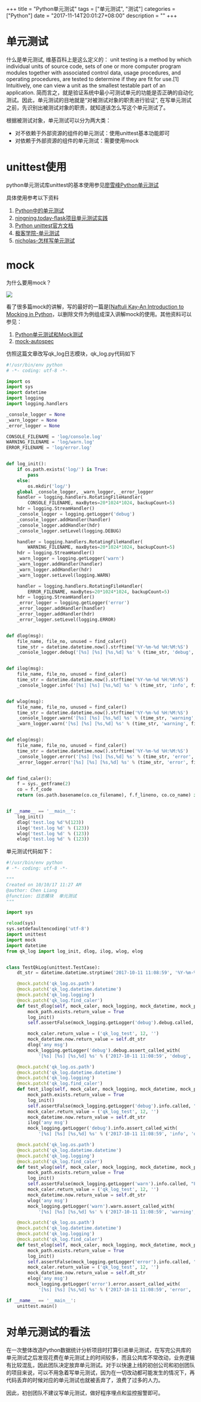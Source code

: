 +++
title = "Python单元测试"
tags = ["单元测试", "测试"]
categories = ["Python"]
date = "2017-11-14T20:01:27+08:00"
description = ""
+++


# 单元测试

什么是单元测试, 维基百科上是这么定义的： unit testing is a method by which individual units of source code, sets of one or more computer program modules together with associated control data, usage procedures, and operating procedures, are tested to determine if they are fit for use.[1] Intuitively, one can view a unit as the smallest testable part of an application. 简而言之，就是验证系统中最小可测试单元的功能是否正确的自动化测试。因此，单元测试的目地就是“对被测试对象的职责进行验证”, 在写单元测试之前，先识别出被测试对象的职责，就知道该怎么写这个单元测试了。

根据被测试对象，单元测试可以分为两大类：

- 对不依赖于外部资源的组件的单元测试：使用unittest基本功能即可
- 对依赖于外部资源的组件的单元测试：需要使用mock

<!--more-->

# unittest使用

python单元测试库unittest的基本使用参见[廖雪峰Python单元测试](https://www.liaoxuefeng.com/wiki/0014316089557264a6b348958f449949df42a6d3a2e542c000/00143191629979802b566644aa84656b50cd484ec4a7838000)

具体使用参考以下资料

1. [Python中的单元测试](https://pm.readthedocs.io/unittest/python.html)
2. [ningning.today-flask项目单元测试实践](http://ningning.today/2016/11/22/python/flask-unittest/)
3. [Python unittest官方文档](https://docs.python.org/2/library/unittest.html)
4. [极客学院-单元测试](https://wiki.jikexueyuan.com/project/explore-python/Testing/README.html)
5. [nicholas-怎样写单元测试](http://nicholas.ren/2012/10/21/my-understanding-on-unit-testing.html)

# mock

为什么要用mock？

![](https://flowsnow.oss-cn-shanghai.aliyuncs.com/history/image/blog/%E5%8D%95%E5%85%83%E6%B5%8B%E8%AF%95mock%E5%A4%A7%E7%89%9B%E5%9B%9E%E5%A4%8D.png)

看了很多篇mock的讲解，写的最好的一篇是[[Naftuli Kay-An Introduction to Mocking in Python](https://www.toptal.com/python/an-introduction-to-mocking-in-python)，以删除文件为例组成深入讲解mock的使用。其他资料可以参见：

1. [Python单元测试和Mock测试](http://andrewliu.in/2015/12/12/Python%E5%8D%95%E5%85%83%E6%B5%8B%E8%AF%95%E5%92%8CMock%E6%B5%8B%E8%AF%95/)
2. [mock-autospec](http://www.voidspace.org.uk/python/mock/helpers.html#autospeccing)

仿照这篇文章改写qk_log日志模块，qk_log.py代码如下

```python
#!/usr/bin/env python
# -*- coding: utf-8 -*-

import os
import sys
import datetime
import logging
import logging.handlers

_console_logger = None
_warn_logger = None
_error_logger = None

CONSOLE_FILENAME = 'log/console.log'
WARNING_FILENAME = 'log/warn.log'
ERROR_FILENAME = 'log/error.log'


def log_init():
    if os.path.exists('log/') is True:
        pass
    else:
        os.mkdir('log/')
    global _console_logger, _warn_logger, _error_logger
    handler = logging.handlers.RotatingFileHandler(
        CONSOLE_FILENAME, maxBytes=20*1024*1024, backupCount=5)
    hdr = logging.StreamHandler()
    _console_logger = logging.getLogger('debug')
    _console_logger.addHandler(handler)
    _console_logger.addHandler(hdr)
    _console_logger.setLevel(logging.DEBUG)

    handler = logging.handlers.RotatingFileHandler(
        WARNING_FILENAME, maxBytes=20*1024*1024, backupCount=5)
    hdr = logging.StreamHandler()
    _warn_logger = logging.getLogger('warn')
    _warn_logger.addHandler(handler)
    _warn_logger.addHandler(hdr)
    _warn_logger.setLevel(logging.WARN)

    handler = logging.handlers.RotatingFileHandler(
        ERROR_FILENAME, maxBytes=20*1024*1024, backupCount=5)
    hdr = logging.StreamHandler()
    _error_logger = logging.getLogger('error')
    _error_logger.addHandler(handler)
    _error_logger.addHandler(hdr)
    _error_logger.setLevel(logging.ERROR)


def dlog(msg):
    file_name, file_no, unused = find_caler()
    time_str = datetime.datetime.now().strftime('%Y-%m-%d %H:%M:%S')
    _console_logger.debug('[%s] [%s] [%s,%d] %s' % (time_str, 'debug', file_name, file_no, msg))


def ilog(msg):
    file_name, file_no, unused = find_caler()
    time_str = datetime.datetime.now().strftime('%Y-%m-%d %H:%M:%S')
    _console_logger.info('[%s] [%s] [%s,%d] %s' % (time_str, 'info', file_name, file_no, msg))


def wlog(msg):
    file_name, file_no, unused = find_caler()
    time_str = datetime.datetime.now().strftime('%Y-%m-%d %H:%M:%S')
    _console_logger.warn('[%s] [%s] [%s,%d] %s' % (time_str, 'warning', file_name, file_no, msg))
    _warn_logger.warn('[%s] [%s] [%s,%d] %s' % (time_str, 'warning', file_name, file_no, msg))


def elog(msg):
    file_name, file_no, unused = find_caler()
    time_str = datetime.datetime.now().strftime('%Y-%m-%d %H:%M:%S')
    _console_logger.error('[%s] [%s] [%s,%d] %s' % (time_str, 'error', file_name, file_no, msg))
    _error_logger.error('[%s] [%s] [%s,%d] %s' % (time_str, 'error', file_name, file_no, msg))


def find_caler():
    f = sys._getframe(2)
    co = f.f_code
    return (os.path.basename(co.co_filename), f.f_lineno, co.co_name) if co != None else ('unknown', 0, 'unknown')


if __name__ == '__main__':
    log_init()
    dlog('test.log %d'%(123))
    ilog('test.log %d' % (123))
    wlog('test.log %d' % (123))
    elog('test.log %d' % (123))

```

单元测试代码如下：

```python
#!/usr/bin/env python
# -*- coding: utf-8 -*-

"""
Created on 10/10/17 11:27 AM
@author: Chen Liang
@function: 日志模块  单元测试
"""

import sys

reload(sys)
sys.setdefaultencoding('utf-8')
import unittest
import mock
import datetime
from qk_log import log_init, dlog, ilog, wlog, elog


class TestQkLog(unittest.TestCase):
    dt_str = datetime.datetime.strptime('2017-10-11 11:08:59', '%Y-%m-%d %H:%M:%S')

    @mock.patch('qk_log.os.path')
    @mock.patch('qk_log.datetime.datetime')
    @mock.patch('qk_log.logging')
    @mock.patch('qk_log.find_caler')
    def test_dlog(self, mock_caler, mock_logging, mock_datetime, mock_path):
        mock_path.exists.return_value = True
        log_init()
        self.assertFalse(mock_logging.getLogger('debug').debug.called, "Failed to not write log.")

        mock_caler.return_value = ('qk_log_test', 12, '')
        mock_datetime.now.return_value = self.dt_str
        dlog('any msg')
        mock_logging.getLogger('debug').debug.assert_called_with(
            '[%s] [%s] [%s,%d] %s' % ('2017-10-11 11:08:59', 'debug', 'qk_log_test', 12, 'any msg'))

    @mock.patch('qk_log.os.path')
    @mock.patch('qk_log.datetime.datetime')
    @mock.patch('qk_log.logging')
    @mock.patch('qk_log.find_caler')
    def test_ilog(self, mock_caler, mock_logging, mock_datetime, mock_path):
        mock_path.exists.return_value = True
        log_init()
        self.assertFalse(mock_logging.getLogger('debug').info.called, "Failed to not write log.")
        mock_caler.return_value = ('qk_log_test', 12, '')
        mock_datetime.now.return_value = self.dt_str
        ilog('any msg')
        mock_logging.getLogger('debug').info.assert_called_with(
            '[%s] [%s] [%s,%d] %s' % ('2017-10-11 11:08:59', 'info', 'qk_log_test', 12, 'any msg'))

    @mock.patch('qk_log.os.path')
    @mock.patch('qk_log.datetime.datetime')
    @mock.patch('qk_log.logging')
    @mock.patch('qk_log.find_caler')
    def test_wlog(self, mock_caler, mock_logging, mock_datetime, mock_path):
        mock_path.exists.return_value = True
        log_init()
        self.assertFalse(mock_logging.getLogger('warn').info.called, "Failed to not write log.")
        mock_caler.return_value = ('qk_log_test', 12, '')
        mock_datetime.now.return_value = self.dt_str
        wlog('any msg')
        mock_logging.getLogger('warn').warn.assert_called_with(
            '[%s] [%s] [%s,%d] %s' % ('2017-10-11 11:08:59', 'warning', 'qk_log_test', 12, 'any msg'))

    @mock.patch('qk_log.os.path')
    @mock.patch('qk_log.datetime.datetime')
    @mock.patch('qk_log.logging')
    @mock.patch('qk_log.find_caler')
    def test_elog(self, mock_caler, mock_logging, mock_datetime, mock_path):
        mock_path.exists.return_value = True
        log_init()
        self.assertFalse(mock_logging.getLogger('error').info.called, "Failed to not write log.")
        mock_caler.return_value = ('qk_log_test', 12, '')
        mock_datetime.now.return_value = self.dt_str
        elog('any msg')
        mock_logging.getLogger('error').error.assert_called_with(
            '[%s] [%s] [%s,%d] %s' % ('2017-10-11 11:08:59', 'error', 'qk_log_test', 12, 'any msg'))

if __name__ == '__main__':
    unittest.main()

```

# 对单元测试的看法

在一次整体改造Python数据统计分析项目时打算引进单元测试，在写完公共库的单元测试之后发现花费在单元测试上的时间较多，而且公共库不常改动，业务逻辑有比较混乱，因此团队决定放弃单元测试。对于以快速上线的初创公司和初创团队的项目来说，可以不用急着写单元测试，因为在一切改动都可能发生的情况下，再代码丢弃的时候对应的单元测试也就被丢弃了，浪费了过多的人力。

因此，初创团队不建议写单元测试，做好程序埋点和监控报警即可。